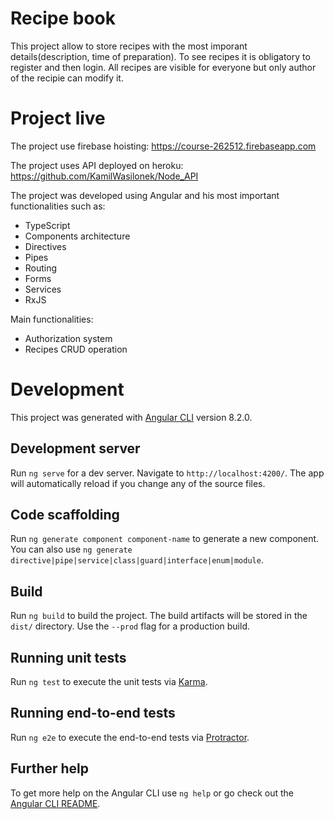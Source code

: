# Recipe book
This project allow to store recipes with the most imporant details(description, time of preparation). To see recipes it is obligatory to register and then login. All recipes are visible for everyone but only author of the recipie can modify it.

# Project live
The project use firebase hoisting:
https://course-262512.firebaseapp.com

The project uses API deployed on heroku:
https://github.com/KamilWasilonek/Node_API

The project was developed using Angular and his most important functionalities such as:
- TypeScript
- Components architecture
- Directives
- Pipes
- Routing
- Forms
- Services
- RxJS

Main functionalities:
- Authorization system
- Recipes CRUD operation

# Development
This project was generated with [Angular CLI](https://github.com/angular/angular-cli) version 8.2.0.

## Development server

Run `ng serve` for a dev server. Navigate to `http://localhost:4200/`. The app will automatically reload if you change any of the source files.

## Code scaffolding

Run `ng generate component component-name` to generate a new component. You can also use `ng generate directive|pipe|service|class|guard|interface|enum|module`.

## Build

Run `ng build` to build the project. The build artifacts will be stored in the `dist/` directory. Use the `--prod` flag for a production build.

## Running unit tests

Run `ng test` to execute the unit tests via [Karma](https://karma-runner.github.io).

## Running end-to-end tests

Run `ng e2e` to execute the end-to-end tests via [Protractor](http://www.protractortest.org/).

## Further help

To get more help on the Angular CLI use `ng help` or go check out the [Angular CLI README](https://github.com/angular/angular-cli/blob/master/README.md).
